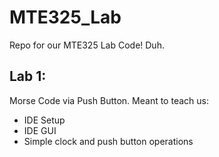 # MTE325_Lab
Repo for our MTE325 Lab Code! Duh.

## Lab 1:
Morse Code via Push Button. Meant to teach us:
- IDE Setup 
- IDE GUI
- Simple clock and push button operations
